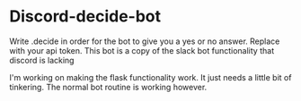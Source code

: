 # Discord-decide-bot
Write .decide in order for the bot to give you a yes or no answer. Replace with your api token. This bot is a copy of the slack bot functionality that discord is lacking


I'm working on making the flask functionality work. It just needs a little bit of tinkering. The normal bot routine is working however.
